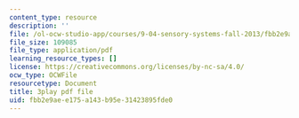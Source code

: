 ```yaml
---
content_type: resource
description: ''
file: /ol-ocw-studio-app/courses/9-04-sensory-systems-fall-2013/fbb2e9aee175a143b95e31423895fde0_-I-WA_kSkfA.pdf
file_size: 109085
file_type: application/pdf
learning_resource_types: []
license: https://creativecommons.org/licenses/by-nc-sa/4.0/
ocw_type: OCWFile
resourcetype: Document
title: 3play pdf file
uid: fbb2e9ae-e175-a143-b95e-31423895fde0
---
```

